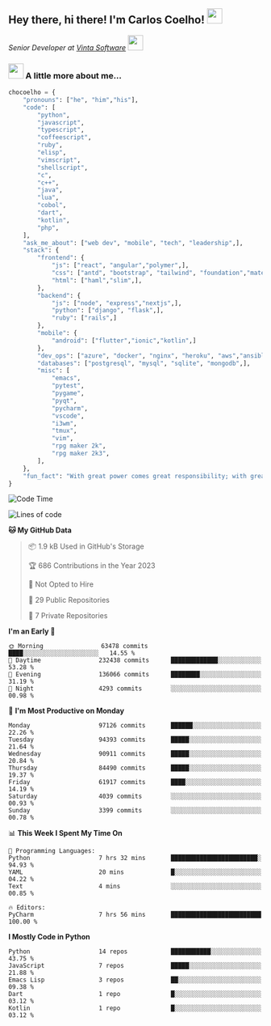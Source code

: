 <h2>Hey there, hi there! I'm Carlos Coelho! <img src="https://emoji.gg/assets/emoji/6680_this_is_fine.png" width="30"></h2>
<p><em>Senior Developer at <a href="http://www.vintasoftware.com">Vinta Software</a> <img src="https://emojis.slackmojis.com/emojis/images/1613461409/13263/bongocat_code.gif?1613461409" width="30"> 
</em></p>

### <img src="https://emojis.slackmojis.com/emojis/images/1597320283/10003/catjam.gif?1597320283" width="30"> A little more about me...  

```python
chocoelho = {
    "pronouns": ["he", "him","his"],
    "code": [
        "python",
        "javascript",
        "typescript",
        "coffeescript",
        "ruby",
        "elisp",
        "vimscript",
        "shellscript",
        "c",
        "c++",
        "java",
        "lua",
        "cobol",
        "dart",
        "kotlin",
        "php",
    ],
    "ask_me_about": ["web dev", "mobile", "tech", "leadership",],
    "stack": {
        "frontend": {
            "js": ["react", "angular","polymer",],
            "css": ["antd", "bootstrap", "tailwind", "foundation","material","sass","less",],
            "html": ["haml","slim",],
        },
        "backend": {
            "js": ["node", "express","nextjs",],
            "python": ["django", "flask",],
            "ruby": ["rails",]
        },
        "mobile": {
            "android": ["flutter","ionic","kotlin",]
        },
        "dev_ops": ["azure", "docker", "nginx", "heroku", "aws","ansible",],
        "databases": ["postgresql", "mysql", "sqlite", "mongodb",],
        "misc": [
            "emacs",
            "pytest",
            "pygame",
            "pyqt",
            "pycharm",
            "vscode",
            "i3wm",
            "tmux",
            "vim",
            "rpg maker 2k",
            "rpg maker 2k3",
        ],
    },
    "fun_fact": "With great power comes great responsibility; with great responsibility can come extreme stress"
}
```

<!--START_SECTION:waka-->
![Code Time](http://img.shields.io/badge/Code%20Time-1%2C881%20hrs%207%20mins-blue)

![Lines of code](https://img.shields.io/badge/From%20Hello%20World%20I%27ve%20Written-1.1%20billion%20lines%20of%20code-blue)

**🐱 My GitHub Data** 

> 📦 1.9 kB Used in GitHub's Storage 
 > 
> 🏆 686 Contributions in the Year 2023
 > 
> 🚫 Not Opted to Hire
 > 
> 📜 29 Public Repositories 
 > 
> 🔑 7 Private Repositories 
 > 
**I'm an Early 🐤** 

```text
🌞 Morning                63478 commits       ████░░░░░░░░░░░░░░░░░░░░░   14.55 % 
🌆 Daytime                232438 commits      █████████████░░░░░░░░░░░░   53.28 % 
🌃 Evening                136066 commits      ████████░░░░░░░░░░░░░░░░░   31.19 % 
🌙 Night                  4293 commits        ░░░░░░░░░░░░░░░░░░░░░░░░░   00.98 % 
```
📅 **I'm Most Productive on Monday** 

```text
Monday                   97126 commits       ██████░░░░░░░░░░░░░░░░░░░   22.26 % 
Tuesday                  94393 commits       █████░░░░░░░░░░░░░░░░░░░░   21.64 % 
Wednesday                90911 commits       █████░░░░░░░░░░░░░░░░░░░░   20.84 % 
Thursday                 84490 commits       █████░░░░░░░░░░░░░░░░░░░░   19.37 % 
Friday                   61917 commits       ████░░░░░░░░░░░░░░░░░░░░░   14.19 % 
Saturday                 4039 commits        ░░░░░░░░░░░░░░░░░░░░░░░░░   00.93 % 
Sunday                   3399 commits        ░░░░░░░░░░░░░░░░░░░░░░░░░   00.78 % 
```


📊 **This Week I Spent My Time On** 

```text
💬 Programming Languages: 
Python                   7 hrs 32 mins       ████████████████████████░   94.93 % 
YAML                     20 mins             █░░░░░░░░░░░░░░░░░░░░░░░░   04.22 % 
Text                     4 mins              ░░░░░░░░░░░░░░░░░░░░░░░░░   00.85 % 

🔥 Editors: 
PyCharm                  7 hrs 56 mins       █████████████████████████   100.00 % 
```

**I Mostly Code in Python** 

```text
Python                   14 repos            ███████████░░░░░░░░░░░░░░   43.75 % 
JavaScript               7 repos             █████░░░░░░░░░░░░░░░░░░░░   21.88 % 
Emacs Lisp               3 repos             ██░░░░░░░░░░░░░░░░░░░░░░░   09.38 % 
Dart                     1 repo              █░░░░░░░░░░░░░░░░░░░░░░░░   03.12 % 
Kotlin                   1 repo              █░░░░░░░░░░░░░░░░░░░░░░░░   03.12 % 
```




<!--END_SECTION:waka-->
